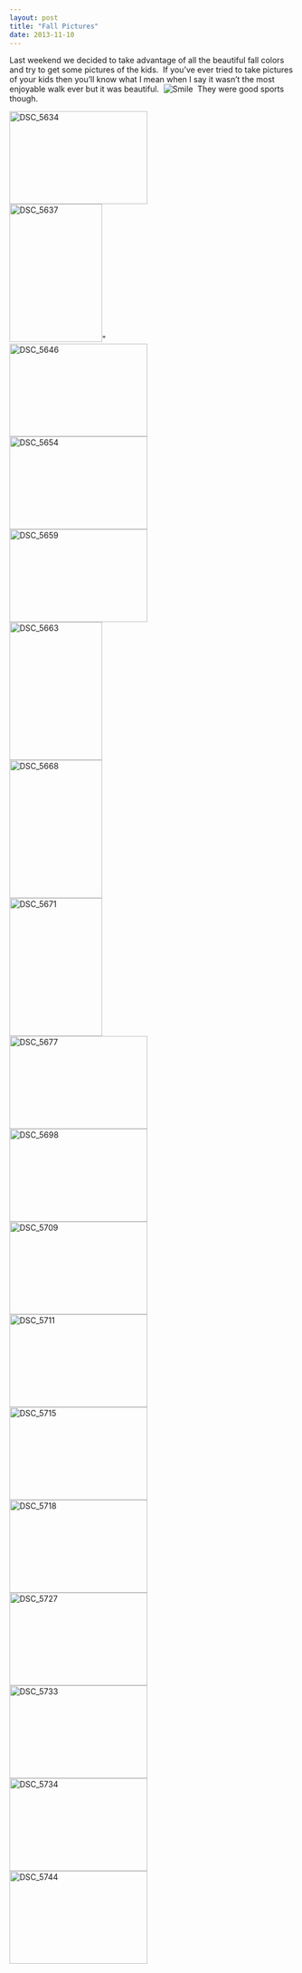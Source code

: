 ```yaml
---
layout: post
title: "Fall Pictures"
date: 2013-11-10
---
```


<p>Last weekend we decided to take advantage of all the beautiful fall colors and try to get some pictures of the kids.&#160; If you’ve ever tried to take pictures of your kids then you’ll know what I mean when I say it wasn’t the most enjoyable walk ever but it was beautiful.&#160; <img class="wlEmoticon wlEmoticon-smile" style="border-top-style: none; border-left-style: none; border-bottom-style: none; border-right-style: none" alt="Smile" src="/thepaladinos/assets/images/wlEmoticon-smile.png" />&#160; They were good sports though.&#160; </p>  <p><a href="/thepaladinos/assets/images/DSC_5634.jpg"><img title="DSC_5634" style="border-top: 0px; border-right: 0px; background-image: none; border-bottom: 0px; padding-top: 0px; padding-left: 0px; margin: 0px; border-left: 0px; display: inline; padding-right: 0px" border="0" alt="DSC_5634" src="/thepaladinos/assets/images/DSC_5634_thumb.jpg" width="244" height="164" /></a>    <br /><a href="/thepaladinos/assets/images/DSC_5637.jpg"><img title="DSC_5637" style="border-top: 0px; border-right: 0px; background-image: none; border-bottom: 0px; padding-top: 0px; padding-left: 0px; border-left: 0px; display: inline; padding-right: 0px" border="0" alt="DSC_5637" src="/thepaladinos/assets/images/DSC_5637_thumb.jpg" width="164" height="244" /></a>&quot;    <br /><a href="/thepaladinos/assets/images/DSC_5646.jpg"><img title="DSC_5646" style="border-top: 0px; border-right: 0px; background-image: none; border-bottom: 0px; padding-top: 0px; padding-left: 0px; margin: 0px; border-left: 0px; display: inline; padding-right: 0px" border="0" alt="DSC_5646" src="/thepaladinos/assets/images/DSC_5646_thumb.jpg" width="244" height="164" /></a>    <br /><a href="/thepaladinos/assets/images/DSC_5654.jpg"><img title="DSC_5654" style="border-top: 0px; border-right: 0px; background-image: none; border-bottom: 0px; padding-top: 0px; padding-left: 0px; border-left: 0px; display: inline; padding-right: 0px" border="0" alt="DSC_5654" src="/thepaladinos/assets/images/DSC_5654_thumb.jpg" width="244" height="164" /></a>    <br /><a href="/thepaladinos/assets/images/DSC_5659.jpg"><img title="DSC_5659" style="border-top: 0px; border-right: 0px; background-image: none; border-bottom: 0px; padding-top: 0px; padding-left: 0px; border-left: 0px; display: inline; padding-right: 0px" border="0" alt="DSC_5659" src="/thepaladinos/assets/images/DSC_5659_thumb.jpg" width="244" height="164" /></a>    <br /><a href="/thepaladinos/assets/images/DSC_5663.jpg"><img title="DSC_5663" style="border-top: 0px; border-right: 0px; background-image: none; border-bottom: 0px; padding-top: 0px; padding-left: 0px; border-left: 0px; display: inline; padding-right: 0px" border="0" alt="DSC_5663" src="/thepaladinos/assets/images/DSC_5663_thumb.jpg" width="164" height="244" /></a>    <br /><a href="/thepaladinos/assets/images/DSC_5668.jpg"><img title="DSC_5668" style="border-top: 0px; border-right: 0px; background-image: none; border-bottom: 0px; padding-top: 0px; padding-left: 0px; border-left: 0px; display: inline; padding-right: 0px" border="0" alt="DSC_5668" src="/thepaladinos/assets/images/DSC_5668_thumb.jpg" width="164" height="244" /></a>    <br /><a href="/thepaladinos/assets/images/DSC_5671.jpg"><img title="DSC_5671" style="border-top: 0px; border-right: 0px; background-image: none; border-bottom: 0px; padding-top: 0px; padding-left: 0px; margin: 0px; border-left: 0px; display: inline; padding-right: 0px" border="0" alt="DSC_5671" src="/thepaladinos/assets/images/DSC_5671_thumb.jpg" width="164" height="244" /></a>    <br /><a href="/thepaladinos/assets/images/DSC_5677.jpg"><img title="DSC_5677" style="border-top: 0px; border-right: 0px; background-image: none; border-bottom: 0px; padding-top: 0px; padding-left: 0px; border-left: 0px; display: inline; padding-right: 0px" border="0" alt="DSC_5677" src="/thepaladinos/assets/images/DSC_5677_thumb.jpg" width="244" height="164" /></a>    <br /><a href="/thepaladinos/assets/images/DSC_5698.jpg"><img title="DSC_5698" style="border-top: 0px; border-right: 0px; background-image: none; border-bottom: 0px; padding-top: 0px; padding-left: 0px; border-left: 0px; display: inline; padding-right: 0px" border="0" alt="DSC_5698" src="/thepaladinos/assets/images/DSC_5698_thumb.jpg" width="244" height="164" /></a>    <br /><a href="/thepaladinos/assets/images/DSC_5709.jpg"><img title="DSC_5709" style="border-top: 0px; border-right: 0px; background-image: none; border-bottom: 0px; padding-top: 0px; padding-left: 0px; border-left: 0px; display: inline; padding-right: 0px" border="0" alt="DSC_5709" src="/thepaladinos/assets/images/DSC_5709_thumb.jpg" width="244" height="164" /></a>    <br /><a href="/thepaladinos/assets/images/DSC_5711.jpg"><img title="DSC_5711" style="border-top: 0px; border-right: 0px; background-image: none; border-bottom: 0px; padding-top: 0px; padding-left: 0px; border-left: 0px; display: inline; padding-right: 0px" border="0" alt="DSC_5711" src="/thepaladinos/assets/images/DSC_5711_thumb.jpg" width="244" height="164" /></a>    <br /><a href="/thepaladinos/assets/images/DSC_5715.jpg"><img title="DSC_5715" style="border-top: 0px; border-right: 0px; background-image: none; border-bottom: 0px; padding-top: 0px; padding-left: 0px; border-left: 0px; display: inline; padding-right: 0px" border="0" alt="DSC_5715" src="/thepaladinos/assets/images/DSC_5715_thumb.jpg" width="244" height="164" /></a>    <br /><a href="/thepaladinos/assets/images/DSC_5718.jpg"><img title="DSC_5718" style="border-top: 0px; border-right: 0px; background-image: none; border-bottom: 0px; padding-top: 0px; padding-left: 0px; border-left: 0px; display: inline; padding-right: 0px" border="0" alt="DSC_5718" src="/thepaladinos/assets/images/DSC_5718_thumb.jpg" width="244" height="164" /></a>    <br /><a href="/thepaladinos/assets/images/DSC_5727.jpg"><img title="DSC_5727" style="border-top: 0px; border-right: 0px; background-image: none; border-bottom: 0px; padding-top: 0px; padding-left: 0px; border-left: 0px; display: inline; padding-right: 0px" border="0" alt="DSC_5727" src="/thepaladinos/assets/images/DSC_5727_thumb.jpg" width="244" height="164" /></a>    <br /><a href="/thepaladinos/assets/images/DSC_5733.jpg"><img title="DSC_5733" style="border-top: 0px; border-right: 0px; background-image: none; border-bottom: 0px; padding-top: 0px; padding-left: 0px; border-left: 0px; display: inline; padding-right: 0px" border="0" alt="DSC_5733" src="/thepaladinos/assets/images/DSC_5733_thumb.jpg" width="244" height="164" /></a>    <br /><a href="/thepaladinos/assets/images/DSC_5734.jpg"><img title="DSC_5734" style="border-top: 0px; border-right: 0px; background-image: none; border-bottom: 0px; padding-top: 0px; padding-left: 0px; border-left: 0px; display: inline; padding-right: 0px" border="0" alt="DSC_5734" src="/thepaladinos/assets/images/DSC_5734_thumb.jpg" width="244" height="164" /></a>    <br /><a href="/thepaladinos/assets/images/DSC_5744.jpg"><img title="DSC_5744" style="border-top: 0px; border-right: 0px; background-image: none; border-bottom: 0px; padding-top: 0px; padding-left: 0px; border-left: 0px; display: inline; padding-right: 0px" border="0" alt="DSC_5744" src="/thepaladinos/assets/images/DSC_5744_thumb.jpg" width="244" height="164" /></a></p>
